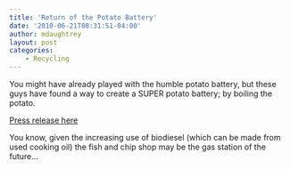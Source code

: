 ```yaml
---
title: 'Return of the Potato Battery'
date: '2010-06-21T08:31:51-04:00'
author: mdaughtrey
layout: post
categories:
    - Recycling
---
```


You might have already played with the humble potato battery, but these guys have found a way to create a SUPER potato battery; by boiling the potato.

[Press release here](http://www.engadget.com/2010/06/20/yissum-develops-potato-powered-batteries-for-the-developing-worl/)

You know, given the increasing use of biodiesel (which can be made from used cooking oil) the fish and chip shop may be the gas station of the future…
